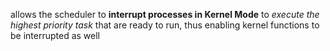allows the scheduler to **interrupt processes in Kernel Mode** to *execute the highest priority task* that are ready to run, thus enabling kernel functions to be interrupted as well